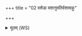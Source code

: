 +++
title = "02 वशेडा वशानुमतिर्वशामाहुः"

+++
<details><summary>मूलम् (WS)</summary>

वशेडा वशानुमतिर्वशामाहुः सरस्वतीम् ।  
विराजं मन्यन्ते वशां वाग्वशा पृथिवी वशा ॥ २ ॥
</details>